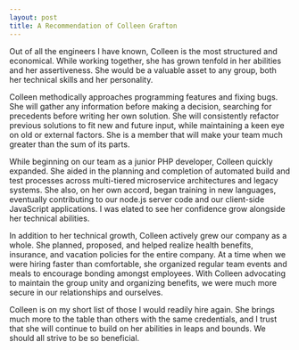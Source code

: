 ```yaml
---
layout: post
title: A Recommendation of Colleen Grafton
---
```

Out of all the engineers I have known, Colleen is the most structured and economical. While working together, she has grown tenfold in her abilities and her assertiveness. She would be a valuable asset to any group, both her technical skills and her personality.

Colleen methodically approaches programming features and fixing bugs. She will gather any information before making a decision, searching for precedents before writing her own solution. She will consistently refactor previous solutions to fit new and future input, while maintaining a keen eye on old or external factors. She is a member that will make your team much greater than the sum of its parts.

While beginning on our team as a junior PHP developer, Colleen quickly expanded. She aided in the planning and completion of automated build and test processes across multi-tiered microservice architectures and legacy systems. She also, on her own accord, began training in new languages, eventually contributing to our node.js server code and our client-side JavaScript applications. I was elated to see her confidence grow alongside her technical abilities.

In addition to her technical growth, Colleen actively grew our company as a whole. She planned, proposed, and helped realize health benefits, insurance, and vacation policies for the entire company. At a time when we were hiring faster than comfortable, she organized regular team events and meals to encourage bonding amongst employees. With Colleen advocating to maintain the group unity and organizing benefits, we were much more secure in our relationships and ourselves.

Colleen is on my short list of those I would readily hire again. She brings much more to the table than others with the same credentials, and I trust that she will continue to build on her abilities in leaps and bounds. We should all strive to be so beneficial.
